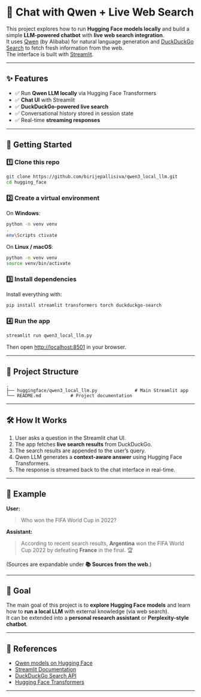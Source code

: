 # 🔎 Chat with Qwen + Live Web Search

This project explores how to run **Hugging Face models locally** and build a simple **LLM-powered chatbot** with **live web search integration**.  
It uses [Qwen](https://huggingface.co/Qwen) (by Alibaba) for natural language generation and [DuckDuckGo Search](https://pypi.org/project/duckduckgo-search/) to fetch fresh information from the web.  
The interface is built with [Streamlit](https://streamlit.io/).

---

## ✨ Features
- ✅ Run **Qwen LLM locally** via Hugging Face Transformers  
- ✅ **Chat UI** with Streamlit  
- ✅ **DuckDuckGo-powered live search**  
- ✅ Conversational history stored in session state  
- ✅ Real-time **streaming responses**  

---

## 🚀 Getting Started

### 1️⃣ Clone this repo
```bash
git clone https://github.com/birijepallisiva/qwen3_local_llm.git
cd hugging_face
```

### 2️⃣ Create a virtual environment

On **Windows**:
```bash
python -m venv venv
.
env\Scripts ctivate
```

On **Linux / macOS**:
```bash
python -m venv venv
source venv/bin/activate
```

### 3️⃣ Install dependencies
Install everything with:
```bash
pip install streamlit transformers torch duckduckgo-search
```

### 4️⃣ Run the app
```bash
streamlit run qwen3_local_llm.py
```

Then open [http://localhost:8501](http://localhost:8501) in your browser.

---

## 📂 Project Structure
```
.
├── huggingface/qwen3_local_llm.py              # Main Streamlit app
└── README.md           # Project documentation
```

---

## 🛠 How It Works
1. User asks a question in the Streamlit chat UI.  
2. The app fetches **live search results** from DuckDuckGo.  
3. The search results are appended to the user’s query.  
4. Qwen LLM generates a **context-aware answer** using Hugging Face Transformers.  
5. The response is streamed back to the chat interface in real-time.  

---

## 📌 Example
**User:**  
> Who won the FIFA World Cup in 2022?  

**Assistant:**  
> According to recent search results, **Argentina** won the FIFA World Cup 2022 by defeating **France** in the final. 🏆  

(Sources are expandable under **📚 Sources from the web**.)

---

## 🎯 Goal
The main goal of this project is to **explore Hugging Face models** and learn how to **run a local LLM** with external knowledge (via web search).  
It can be extended into a **personal research assistant** or **Perplexity-style chatbot**.

---

## 📖 References
- [Qwen models on Hugging Face](https://huggingface.co/Qwen)  
- [Streamlit Documentation](https://docs.streamlit.io/)  
- [DuckDuckGo Search API](https://pypi.org/project/duckduckgo-search/)  
- [Hugging Face Transformers](https://huggingface.co/docs/transformers/index)  

---
